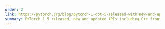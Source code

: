```yaml
---
order: 2
link: https://pytorch.org/blog/pytorch-1-dot-5-released-with-new-and-updated-apis
summary: PyTorch 1.5 released, new and updated APIs including C++ frontend API parity with Python.
---
```


